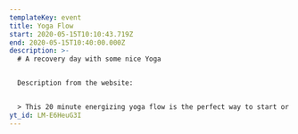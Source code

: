 ```yaml
---
templateKey: event
title: Yoga Flow
start: 2020-05-15T10:10:43.719Z
end: 2020-05-15T10:40:00.000Z
description: >-
  # A recovery day with some nice Yoga


  Description from the website:


  > This 20 minute energizing yoga flow is the perfect way to start or end your day with. With a gentle increase of movement and yoga postures to wake up the muscles, you will begin to feel your body become more energized, and flexible. This class is a beautiful way to start your morning with a beautiful easy yoga class for everyone that allows you to set an intention for connecting your breath with movement. During this yoga class for all levels, you will allow your mind and body to connect deeper inward, letting go of any worries or stressful thoughts and truly giving your mind and body the gift of mindful movement and stillness. Shot in beautiful Maui, Hawaii, this stress releasing yoga class will help you let go of anxiety and pressure you may be feeling in the morning or at the end of your day. With each yoga posture you hold, bring your awareness to your breath. Be aware and let go of any negativity with each exhalation and welcome positive and loving energy with each inhalation. Love & Light... Juliana & Mark\*\*
yt_id: LM-E6HeuG3I
---
```

